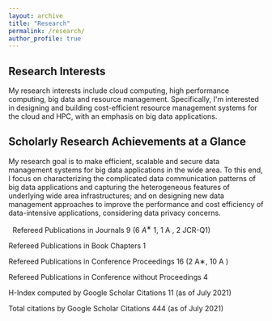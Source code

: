 ```yaml
---
layout: archive
title: "Research"
permalink: /research/
author_profile: true
---
```


Research Interests
----------

My research interests include cloud computing, high performance computing, big data and resource management. Specifically, I'm interested in designing and building cost-efficient resource management systems for the cloud and HPC, with an emphasis on big data applications.

Scholarly Research Achievements at a Glance
---

My research goal is to make efficient, scalable and secure data management systems for big data applications
in the wide area. To this end, I focus on characterizing the complicated data communication patterns of big
data applications and capturing the heterogeneous features of underlying wide area infrastructures; and on
designing new data management approaches to improve the performance and cost efficiency of data-intensive
applications, considering data privacy concerns.

&nbsp; Refereed Publications in Journals               9 (6 $A^∗$ 1, 1 A , 2 JCR-Q1)

Refereed Publications in Book Chapters                                             1

Refereed Publications in Conference Proceedings                     16 (2 A∗, 10 A )

Refereed Publications in Conference without Proceedings                            4

H-Index computed by Google Scholar Citations                    11 (as of July 2021)

Total citations by Google Scholar Citations                    444 (as of July 2021)

[^1]: The ranking is based on the CORE’s journals and conferences ranking https://www.core.edu.au/conference-portal
